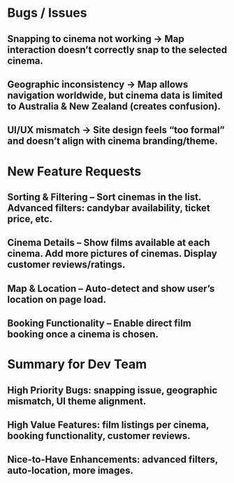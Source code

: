 # Bugs / Issues

## Snapping to cinema not working → Map interaction doesn’t correctly snap to the selected cinema.
## Geographic inconsistency → Map allows navigation worldwide, but cinema data is limited to Australia & New Zealand (creates confusion).
## UI/UX mismatch → Site design feels “too formal” and doesn’t align with cinema branding/theme.

# New Feature Requests

## Sorting & Filtering – Sort cinemas in the list. Advanced filters: candybar availability, ticket price, etc.
## Cinema Details – Show films available at each cinema. Add more pictures of cinemas. Display customer reviews/ratings.
## Map & Location – Auto-detect and show user’s location on page load.
## Booking Functionality – Enable direct film booking once a cinema is chosen.



# Summary for Dev Team

## High Priority Bugs: snapping issue, geographic mismatch, UI theme alignment.
## High Value Features: film listings per cinema, booking functionality, customer reviews.
## Nice-to-Have Enhancements: advanced filters, auto-location, more images.
